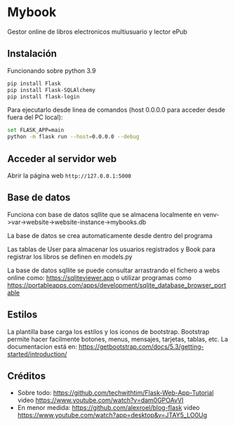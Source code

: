 # Mybook
Gestor online de libros electronicos multiusuario y lector ePub

## Instalación
Funcionando sobre python 3.9

```bash
pip install Flask
pip install Flask-SQLAlchemy
pip install flask-login
```

Para ejecutarlo desde linea de comandos (host 0.0.0.0 para acceder desde fuera del PC local):
```bash
set FLASK_APP=main
python -m flask run --host=0.0.0.0 --debug
```
## Acceder al servidor web
Abrir la página web `http://127.0.0.1:5000`

## Base de datos
Funciona con base de datos sqllite que se almacena localmente en venv->var->website->website-instance->mybooks.db

La base de datos se crea automaticamente desde dentro del programa

Las tablas de User para almacenar los usuarios registrados y Book para registrar los libros se definen en models.py

La base de datos sqllite se puede consultar arrastrando el fichero a webs online como: https://sqliteviewer.app
o utilizar programas como https://portableapps.com/apps/development/sqlite_database_browser_portable

## Estilos
La plantilla base carga los estilos y los iconos de bootstrap. Bootstrap permite hacer facilmente botones, menus,
mensajes, tarjetas, tablas, etc. La documentacion está en:
https://getbootstrap.com/docs/5.3/getting-started/introduction/

## Créditos

* Sobre todo: https://github.com/techwithtim/Flask-Web-App-Tutorial video https://www.youtube.com/watch?v=dam0GPOAvVI
* En menor medida: https://github.com/alexroel/blog-flask video https://www.youtube.com/watch?app=desktop&v=JTAY5_LO0Ug
